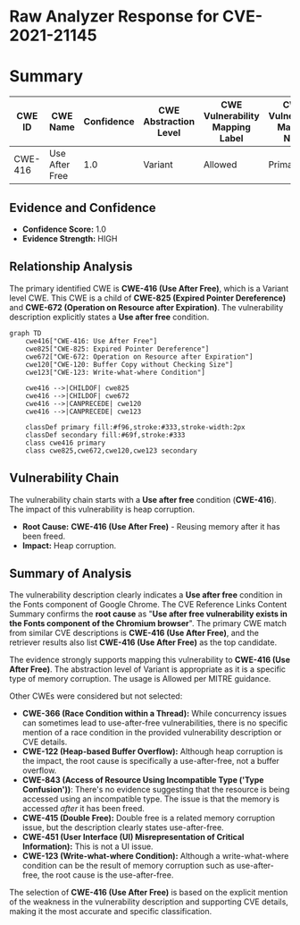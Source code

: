 # Raw Analyzer Response for CVE-2021-21145

# Summary
| CWE ID | CWE Name | Confidence | CWE Abstraction Level | CWE Vulnerability Mapping Label | CWE-Vulnerability Mapping Notes |
|---|---|---|---|---|---|
| CWE-416 | Use After Free | 1.0 | Variant | Allowed | Primary CWE |

## Evidence and Confidence

*   **Confidence Score:** 1.0
*   **Evidence Strength:** HIGH

## Relationship Analysis
The primary identified CWE is **CWE-416 (Use After Free)**, which is a Variant level CWE. This CWE is a child of **CWE-825 (Expired Pointer Dereference)** and **CWE-672 (Operation on Resource after Expiration)**. The vulnerability description explicitly states a **Use after free** condition.

```mermaid
graph TD
    cwe416["CWE-416: Use After Free"]
    cwe825["CWE-825: Expired Pointer Dereference"]
    cwe672["CWE-672: Operation on Resource after Expiration"]
    cwe120["CWE-120: Buffer Copy without Checking Size"]
    cwe123["CWE-123: Write-what-where Condition"]

    cwe416 -->|CHILDOF| cwe825
    cwe416 -->|CHILDOF| cwe672
    cwe416 -->|CANPRECEDE| cwe120
    cwe416 -->|CANPRECEDE| cwe123

    classDef primary fill:#f96,stroke:#333,stroke-width:2px
    classDef secondary fill:#69f,stroke:#333
    class cwe416 primary
    class cwe825,cwe672,cwe120,cwe123 secondary
```

## Vulnerability Chain
The vulnerability chain starts with a **Use after free** condition (**CWE-416**). The impact of this vulnerability is heap corruption.
  - **Root Cause:** **CWE-416 (Use After Free)** - Reusing memory after it has been freed.
  - **Impact:** Heap corruption.

## Summary of Analysis
The vulnerability description clearly indicates a **Use after free** condition in the Fonts component of Google Chrome. The CVE Reference Links Content Summary confirms the **root cause** as "**Use after free vulnerability exists in the Fonts component of the Chromium browser**". The primary CWE match from similar CVE descriptions is **CWE-416 (Use After Free)**, and the retriever results also list **CWE-416 (Use After Free)** as the top candidate.

The evidence strongly supports mapping this vulnerability to **CWE-416 (Use After Free)**. The abstraction level of Variant is appropriate as it is a specific type of memory corruption. The usage is Allowed per MITRE guidance.

Other CWEs were considered but not selected:

*   **CWE-366 (Race Condition within a Thread):** While concurrency issues can sometimes lead to use-after-free vulnerabilities, there is no specific mention of a race condition in the provided vulnerability description or CVE details.
*   **CWE-122 (Heap-based Buffer Overflow):** Although heap corruption is the impact, the root cause is specifically a use-after-free, not a buffer overflow.
*   **CWE-843 (Access of Resource Using Incompatible Type ('Type Confusion'))**: There's no evidence suggesting that the resource is being accessed using an incompatible type. The issue is that the memory is accessed *after* it has been freed.
*   **CWE-415 (Double Free):** Double free is a related memory corruption issue, but the description clearly states use-after-free.
*   **CWE-451 (User Interface (UI) Misrepresentation of Critical Information):** This is not a UI issue.
*    **CWE-123 (Write-what-where Condition):** Although a write-what-where condition can be the result of memory corruption such as use-after-free, the root cause is the use-after-free.

The selection of **CWE-416 (Use After Free)** is based on the explicit mention of the weakness in the vulnerability description and supporting CVE details, making it the most accurate and specific classification.